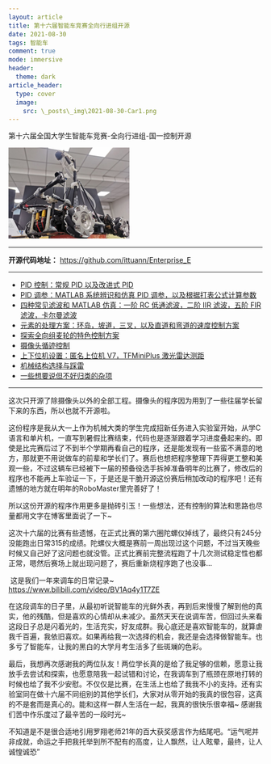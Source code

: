 ```yaml
---
layout: article
title: 第十六届智能车竞赛全向行进组开源
date: 2021-08-30
tags: 智能车
comment: true
mode: immersive
header:
  theme: dark
article_header:
  type: cover
  image:
    src: \_posts\_img\2021-08-30-Car1.png
---
```


第十六届全国大学生智能车竞赛-全向行进组-国一控制开源

<!--more-->

<img src="https://raw.githubusercontent.com/ittuann/ittuann.github.io/main/_posts/_img/2021-08-30-Car1.png" alt="CarPID1" style="zoom: 25%;" />

------



**开源代码地址：** <https://github.com/ittuann/Enterprise_E>



------

* [PID 控制：常规 PID 以及改进式 PID](https://ittuann.github.io/2021/08/29/CarPID.html)
* [PID 调参：MATLAB 系统辨识和仿真 PID 调参，以及根据打表公式计算参数](https://ittuann.github.io/2021/08/29/CarSimulate)
* [四种常见滤波和 MATLAB 仿真：一阶 RC 低通滤波，二阶 IIR 滤波，五阶 FIR 滤波，卡尔曼滤波](https://ittuann.github.io/2021/08/29/CarFilters.html)
* [元素的处理方案：环岛，坡道，三叉，以及直道和弯道的速度控制方案](https://ittuann.github.io/2021/08/28/CarElement.html)
* [探索全向组麦轮的特色控制方案](https://ittuann.github.io/2021/08/28/CarSpControl.html)
* [摄像头循迹控制](https://ittuann.github.io/2021/08/28/CarTracking.html)
* [上下位机设置：匿名上位机 V7，TFMiniPlus 激光雷达测距](https://ittuann.github.io/2021/08/28/CarUpper.html)
* [机械结构选择与踩雷](https://ittuann.github.io/2021/08/28/CarMachine.html)
* [一些想要说但不好归类的杂项](https://ittuann.github.io/2021/08/28/CarOthers.html)

------

​	这次只开源了除摄像头以外的全部工程。摄像头的程序因为用到了一些往届学长留下来的东西，所以也就不开源啦。

​	这份程序是我从大一上作为机械大类的学生完成招新任务进入实验室开始，从学C语言和单片机，一直写到暑假比赛结束，代码也是逐渐跟着学习进度叠起来的。即使是比完赛后过了不到半个学期再看自己的程序，还是能发现有一些蛮不满意的地方，那就更不用说做车的前辈和学长们了。赛后也想把程序整理下弄得更工整和美观一些，不过这辆车已经被下一届的预备役选手拆掉准备明年的比赛了，修改后的程序也不能再上车验证一下，于是还是干脆开源这份赛后稍加改动的程序吧！还有遗憾的地方就在明年的RoboMaster里完善好了！

​	所以这份开源的程序作用更多是抛砖引玉！一些想法，还有控制的算法和思路也尽量都用文字在博客里面说了一下~

​	这次十六届的比赛有些遗憾，在正式比赛的第六圈陀螺仪掉线了，最终只有245分没能跑出日常315的成绩。陀螺仪大概是赛前一周出现过这个问题，不过当天晚些时候又自己好了这问题也就没管。正式比赛前完整流程跑了十几次测试稳定性也都正常，嗯然后赛场上就出现问题了，赛后重新烧程序跑了也没事...

​	这是我们一年来调车的日常记录~ <https://www.bilibili.com/video/BV1Aq4y1T7ZE>

​	在这段调车的日子里，从最初听说智能车的光鲜外表，再到后来慢慢了解到他的真实，他的残酷，但是喜欢的心情却从未减少。虽然天天在说调车苦，但回过头来看这段日子总是闪着光的，生活充实，好友成群。我心底还是喜欢智能车的，就算虐我千百遍，我依旧喜欢。如果再给我一次选择的机会，我还是会选择做智能车。也多亏了智能车，让我的黑白的大学月考生活多了些斑斓的色彩。

​	最后，我想再次感谢我的两位队友！两位学长真的是给了我足够的信赖，愿意让我放手去尝试和探索，也愿意陪我一起试错和讨论，在我调车到了瓶颈在原地打转的时候也给了我不少安慰。不仅仅是比赛，在生活上也给了我我不小的支持。还有实验室同在做十六届不同组别的其他学长们，大家对从零开始的我真的很包容，这真的不是套而是真心的。能和这样一群人生活在一起，我真的很快乐很幸福~ 感谢我们苦中作乐度过了最辛苦的一段时光~

​	不知道是不是很合适地引用罗翔老师21年的百大获奖感言作为结尾吧。“运气呢并非成就，命运之手把我托举到所不配有的高度，让人飘然，让人眩晕，最终，让人诚惶诚恐”

